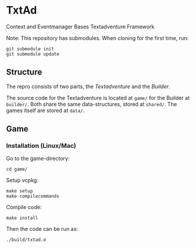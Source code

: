 # TxtAd 
Context and Eventmanager Bases Textadventure Framework

Note: This repository has submodules. When cloning for the first time, run: 
```
git submodule init
git submodule update 
```

## Structure 
The repro consists of two parts, the *Textadventure* and the *Builder*.

The source code for the Textadventure is located at `game/` for the Builder at
`builder/`. Both share the same data-structures, stored at `shared/`. The games
itself are stored at `data/`.

## Game 

### Installation (Linux/Mac)
Go to the game-directory: 
```
cd game/ 
``` 

Setup vcpkg: 
``` 
make setup
make compilecommands 
``` 

Compile code:
``` 
make install 
```

Then the code can be run as:
``` 
./build/txtad.o
```
